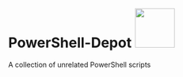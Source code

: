 # PowerShell-Depot     [<img src="https://github.com/PowerShell/PowerShell/raw/master/assets/Powershell_256.png" width="80">](https://msdn.microsoft.com/en-us/powershell/)
A collection of unrelated PowerShell scripts
